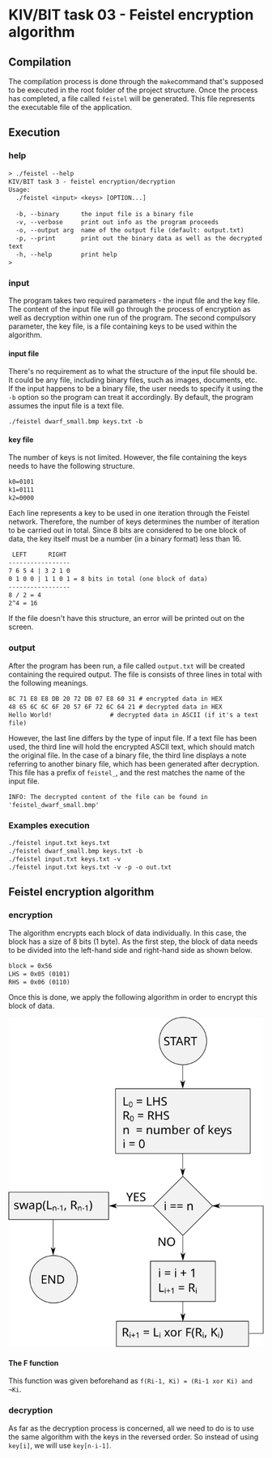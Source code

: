 

# KIV/BIT task 03 - Feistel encryption algorithm

## Compilation

The compilation process is done through the `make`command that's supposed to be executed in the root folder of the project structure. Once the process has completed, a file called `feistel` will be generated. This file represents the executable file of the application.

## Execution

### help
```
> ./feistel --help
KIV/BIT task 3 - feistel encryption/decryption
Usage:
  ./feistel <input> <keys> [OPTION...]

  -b, --binary      the input file is a binary file
  -v, --verbose     print out info as the program proceeds
  -o, --output arg  name of the output file (default: output.txt)
  -p, --print       print out the binary data as well as the decrypted text
  -h, --help        print help
>
```
### input
The program takes two required parameters - the input file and the key file. The content of the input file will go through the process of encryption as well as decryption within one run of the program. The second compulsory parameter, the key file, is a file containing keys to be used within the algorithm.

#### input file
There's no requirement as to what the structure of the input file should be. It could be any file, including binary files, such as images, documents, etc. If the input happens to be a binary file, the user needs to specify it using the `-b` option so the program can treat it accordingly. By default, the program assumes the input file is a text file.
```
./feistel dwarf_small.bmp keys.txt -b
```
#### key file
The number of keys is not limited. However, the file containing the keys needs to have the following structure.
```
k0=0101
k1=0111
k2=0000
```
Each line represents a key to be used in one iteration through the Feistel network. Therefore, the number of keys determines the number of iteration to be carried out in total. Since 8 bits are considered to be one block of data, the key itself must be a number (in a binary format) less than 16.
```
 LEFT      RIGHT
-----------------
7 6 5 4 | 3 2 1 0
0 1 0 0 | 1 1 0 1 = 8 bits in total (one block of data)
-----------------
8 / 2 = 4
2^4 = 16
```
If the file doesn't have this structure, an error will be printed out on the screen.

### output
After the program has been run, a file called `output.txt` will be created containing the required output. The file is consists of three lines in total with the following meanings.
```
8C 71 E8 E8 DB 20 72 DB 07 E8 60 31 # encrypted data in HEX
48 65 6C 6C 6F 20 57 6F 72 6C 64 21 # decrypted data in HEX
Hello World!			    # decrypted data in ASCII (if it's a text file)
```
However, the last line differs by the type of input file. If a text file has been used, the third line will hold the encrypted ASCII text, which should match the original file.
In the case of a binary file, the third line displays a note referring to another binary file, which has been generated after decryption. This file has a prefix of  `feistel_`, and the rest matches the name of the input file.
```
INFO: The decrypted content of the file can be found in 'feistel_dwarf_small.bmp'
```
### Examples execution
```
./feistel input.txt keys.txt
./feistel dwarf_small.bmp keys.txt -b
./feistel input.txt keys.txt -v
./feistel input.txt keys.txt -v -p -o out.txt
```
## Feistel encryption algorithm
### encryption
The algorithm encrypts each block of data individually. In this case, the block has a size of 8 bits (1 byte). As the first step, the block of data needs to be divided into the left-hand side and right-hand side as shown below.
```
block = 0x56
LHS = 0x05 (0101)
RHS = 0x06 (0110)
```
Once this is done, we apply the following algorithm in order to encrypt this block of data.

![Screenshot](doc/algorithm.svg)

#### The F function
This function was given beforehand as `f(Ri-1, Ki) = (Ri-1 xor Ki) and ¬Ki`.

### decryption
As far as the decryption process is concerned, all we need to do is to use the same algorithm with the keys in the reversed order. So instead of using `key[i]`, we will use `key[n-i-1]`.
